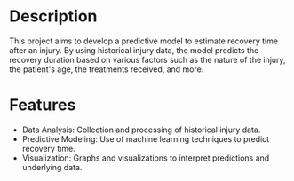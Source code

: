 # Description
This project aims to develop a predictive model to estimate recovery time after an injury. By using historical injury data, the model predicts the recovery duration based on various factors such as the nature of the injury, the patient's age, the treatments received, and more.

# Features
- Data Analysis: Collection and processing of historical injury data.
- Predictive Modeling: Use of machine learning techniques to predict recovery time.
- Visualization: Graphs and visualizations to interpret predictions and underlying data.

